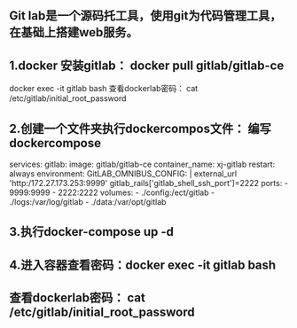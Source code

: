 ## Git lab是一个源码托工具，使用git为代码管理工具，在基础上搭建web服务。

## 1.docker 安装gitlab： docker pull gitlab/gitlab-ce
docker exec -it gitlab bash
查看dockerlab密码： cat /etc/gitlab/initial_root_password

## 2.创建一个文件夹执行dockercompos文件： 编写dockercompose
services:
  gitlab:
    image: gitlab/gitlab-ce
    container_name: xj-gitlab
    restart: always
    environment:
      GitLAB_OMNIBUS_CONFIG: |
        external_url 'http:/172.27.173.253:9999'
        gitlab_rails['gitlab_shell_ssh_port']=2222
    ports:
      - 9999:9999
      - 2222:2222
    volumes:
      - ./config:/ect/gitlab
      - ./logs:/var/log/gitlab
      - ./data:/var/opt/gitlab
  
  ## 3.执行docker-compose up -d
  
  ## 4.进入容器查看密码：docker exec -it gitlab bash
## 查看dockerlab密码： cat /etc/gitlab/initial_root_password
